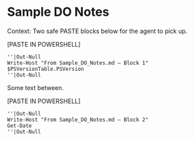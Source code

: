 # Sample DO Notes
Context: Two safe PASTE blocks below for the agent to pick up.

[PASTE IN POWERSHELL]
```
''|Out-Null
Write-Host "From Sample_DO_Notes.md — Block 1"
$PSVersionTable.PSVersion
''|Out-Null
```

Some text between.

[PASTE IN POWERSHELL]
```
''|Out-Null
Write-Host "From Sample_DO_Notes.md — Block 2"
Get-Date
''|Out-Null
```
